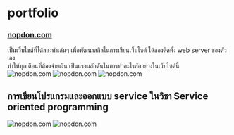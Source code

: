 # portfolio

### [nopdon.com](https://nopdon.com)
เป็นเว็บไซต์ที่ได้ลองทำเล่นๆ เพื่อพัฒนาสกิลในการเขียนเว็บไซต์ ได้ลองติดตั้ง web server ของตัวเอง <Br/> ทำให้ทุกเดือนที่ต้องจ่ายเงิน เป็นแรงผลักดันในการทำอะไรสักอย่างในเว็บไซต์นี้
<Br/>
![nopdon.com](https://files.nopdon.com/homepage.png "Homepage")
![nopdon.com](https://files.nopdon.com/about.png "about")
![nopdon.com](https://files.nopdon.com/count.png "count")

## การเขียนโปรแกรมและออกแบบ service ในวิชา Service oriented programming
![nopdon.com](https://files.nopdon.com/palatex.png "page")
![nopdon.com](https://files.nopdon.com/service.png "page")
